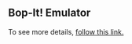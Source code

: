 ## Bop-It! Emulator

To see more details, [follow this link.](https://pages.github.coecis.cornell.edu/ece3140-sp2023/cmm478-ezj4-mp925/)
